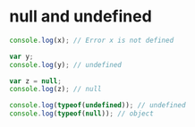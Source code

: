 # **null** and **undefined**

```javascript
console.log(x); // Error x is not defined

var y;
console.log(y); // undefined

var z = null;
console.log(z); // null

console.log(typeof(undefined)); // undefined
console.log(typeof(null)); // object
```